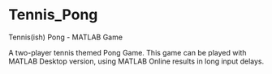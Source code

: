 # Tennis_Pong
Tennis(ish) Pong - MATLAB Game

A two-player tennis themed Pong Game.
This game can be played with MATLAB Desktop version, using MATLAB Online results in long input delays.
